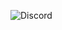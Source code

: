 
![Discord](https://img.shields.io/badge/Wolf%20yuan%231135%20-%237289DA.svg?&style=for-the-badge&logo=discord&logoColor=white)
